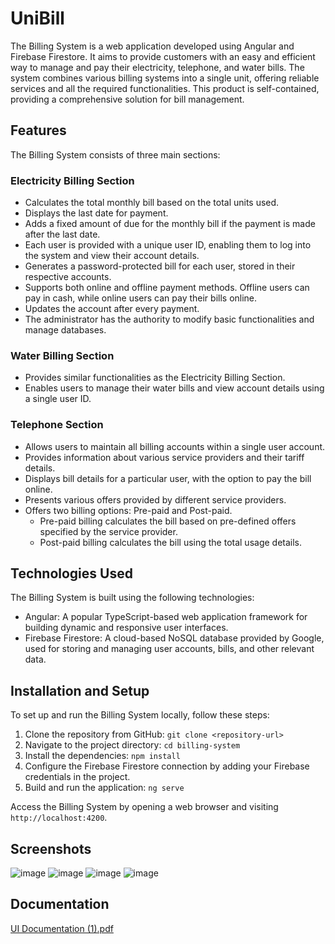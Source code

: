 # UniBill

The Billing System is a web application developed using Angular and Firebase Firestore. It aims to provide customers with an easy and efficient way to manage and pay their electricity, telephone, and water bills. The system combines various billing systems into a single unit, offering reliable services and all the required functionalities. This product is self-contained, providing a comprehensive solution for bill management.

## Features

The Billing System consists of three main sections:

### Electricity Billing Section
- Calculates the total monthly bill based on the total units used.
- Displays the last date for payment.
- Adds a fixed amount of due for the monthly bill if the payment is made after the last date.
- Each user is provided with a unique user ID, enabling them to log into the system and view their account details.
- Generates a password-protected bill for each user, stored in their respective accounts.
- Supports both online and offline payment methods. Offline users can pay in cash, while online users can pay their bills online.
- Updates the account after every payment.
- The administrator has the authority to modify basic functionalities and manage databases.

### Water Billing Section
- Provides similar functionalities as the Electricity Billing Section.
- Enables users to manage their water bills and view account details using a single user ID.

### Telephone Section
- Allows users to maintain all billing accounts within a single user account.
- Provides information about various service providers and their tariff details.
- Displays bill details for a particular user, with the option to pay the bill online.
- Presents various offers provided by different service providers.
- Offers two billing options: Pre-paid and Post-paid. 
    - Pre-paid billing calculates the bill based on pre-defined offers specified by the service provider.
    - Post-paid billing calculates the bill using the total usage details.

## Technologies Used

The Billing System is built using the following technologies:
- Angular: A popular TypeScript-based web application framework for building dynamic and responsive user interfaces.
- Firebase Firestore: A cloud-based NoSQL database provided by Google, used for storing and managing user accounts, bills, and other relevant data.

## Installation and Setup

To set up and run the Billing System locally, follow these steps:

1. Clone the repository from GitHub: `git clone <repository-url>`
2. Navigate to the project directory: `cd billing-system`
3. Install the dependencies: `npm install`
4. Configure the Firebase Firestore connection by adding your Firebase credentials in the project.
5. Build and run the application: `ng serve`

Access the Billing System by opening a web browser and visiting `http://localhost:4200`.

## Screenshots 
![image](https://github.com/ahmedmaged3k1/angular-UniBill/assets/60134186/6a1afc90-1e68-41bf-9c8c-d081695651c4)
![image](https://github.com/ahmedmaged3k1/angular-UniBill/assets/60134186/aa2b26ea-873e-4a89-91ed-5fa4d943d704)
![image](https://github.com/ahmedmaged3k1/angular-UniBill/assets/60134186/2515fd4a-98c1-4274-b19f-2dc868afc5f2)
![image](https://github.com/ahmedmaged3k1/angular-UniBill/assets/60134186/f47d2032-a6d4-4981-88c4-b4116467d265)

## Documentation 

[UI Documentation (1).pdf](https://github.com/ahmedmaged3k1/angular-UniBill/files/11501049/UI.Documentation.1.pdf)

